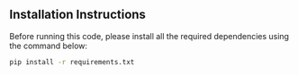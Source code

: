 ## Installation Instructions

Before running this code, please install all the required dependencies using the command below:

```bash
pip install -r requirements.txt
```
